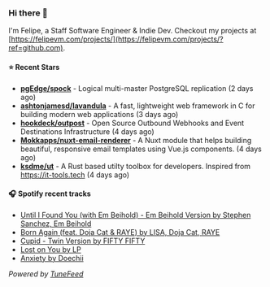 ### Hi there 👋

I'm Felipe, a Staff Software Engineer & Indie Dev. Checkout my projects at [https://felipevm.com/projects/](https://felipevm.com/projects/?ref=github.com).

#### ⭐ Recent Stars
- **[pgEdge/spock](https://github.com/pgEdge/spock)** - Logical multi-master PostgreSQL replication (2 days ago)
- **[ashtonjamesd/lavandula](https://github.com/ashtonjamesd/lavandula)** - A fast, lightweight web framework in C for building modern web applications (3 days ago)
- **[hookdeck/outpost](https://github.com/hookdeck/outpost)** - Open Source Outbound Webhooks and Event Destinations Infrastructure (4 days ago)
- **[Mokkapps/nuxt-email-renderer](https://github.com/Mokkapps/nuxt-email-renderer)** - A Nuxt module that helps building beautiful, responsive email templates using Vue.js components. (4 days ago)
- **[ksdme/ut](https://github.com/ksdme/ut)** - A Rust based utilty toolbox for developers. Inspired from https://it-tools.tech (4 days ago)

#### 🎧 Spotify recent tracks
- [Until I Found You (with Em Beihold) - Em Beihold Version by Stephen Sanchez, Em Beihold](https://open.spotify.com/track/1Y3LN4zO1Edc2EluIoSPJN)
- [Born Again (feat. Doja Cat &amp; RAYE) by LISA, Doja Cat, RAYE](https://open.spotify.com/track/4CPuDVC8jhhK6lA2DIt8Cf)
- [Cupid - Twin Version by FIFTY FIFTY](https://open.spotify.com/track/53DDMPqgMWNrEeE3NjThKE)
- [Lost on You by LP](https://open.spotify.com/track/2NttzQ2kuVFFmEa8q4rsbu)
- [Anxiety by Doechii](https://open.spotify.com/track/1musbempyJAw5gfSKZHXP9)

_Powered by [TuneFeed](https://tunefeed.app?ref=github.com)_

